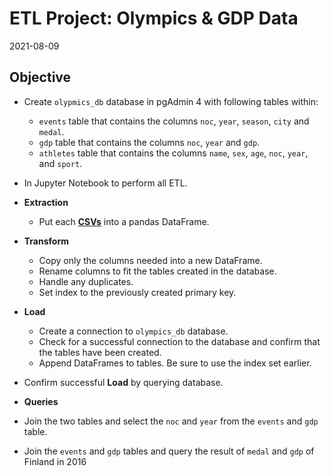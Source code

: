 # ETL Project: Olympics & GDP Data

2021-08-09

## Objective
* Create `olypmics_db` database in pgAdmin 4 with following tables within:
  * `events` table that contains the columns `noc`, `year`, `season`, `city` and `medal`.
  * `gdp` table that contains the columns `noc`, `year` and `gdp`.
  * `athletes` table that contains the columns `name`, `sex`, `age`, `noc`, `year`, and `sport`.

* In Jupyter Notebook to perform all ETL.

* **Extraction**
  * Put each [**CSVs**](Resources) into a pandas DataFrame.

* **Transform**
  * Copy only the columns needed into a new DataFrame.
  * Rename columns to fit the tables created in the database.
  * Handle any duplicates. 
  * Set index to the previously created primary key.

* **Load**
  * Create a connection to `olympics_db` database.
  * Check for a successful connection to the database and confirm that the tables have been created.
  * Append DataFrames to tables. Be sure to use the index set earlier.

* Confirm successful **Load** by querying database.

* **Queries**
* Join the two tables and select the `noc` and `year` from the `events` and `gdp` table.
* Join the `events` and `gdp` tables and query the result of `medal` and `gdp` of Finland in 2016

